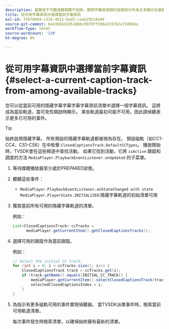 ```yaml
---
description: 當聲音不可聽或觀眾聽不到時，關閉字幕將視頻的音頻部分作為文本顯示在螢幕上。
title: 從可用字幕資訊中選擇當前字幕資訊
exl-id: 75970604-c318-4621-bad3-caab292c8a04
source-git-commit: be43bbbd1051886c8979ff590a3197b2a7249b6a
workflow-type: tm+mt
source-wordcount: '230'
ht-degree: 0%

---
```


# 從可用字幕資訊中選擇當前字幕資訊{#select-a-current-caption-track-from-among-available-tracks}

您可以從當前可用的隱藏字幕字幕字幕字幕資訊清單中選擇一個字幕資訊。 這將成為當前軌道，當可見性開啟時顯示。 某些軌道最初可能不可用，因此請偵聽表示更多已可用的事件。

>[!TIP]
>
>始終啟用隱藏字幕。 所有預設的隱藏字幕軌道都被視為存在。 預設磁軌（如CC1-CC4、CS1-CS6）在中枚舉 `ClosedCaptionsTrack.DefaultCCTypes`。 播放開始時，TVSDK會在這些頻道中查找活動。 如果它找到活動，它將 `isActive` 跟蹤和調度的方法 `MediaPlayer.PlaybackEventListener.onUpdated` 的子菜單。

1. 等待媒體播放器至少處於PREPARED狀態。
1. 聽聽這些事件：

   * `MediaPlayer.PlaybackEventListener.onStateChanged with state MediaPlayer.PlayerState.INITIALIZED`:隱藏字幕軌道的初始清單可用

1. 獲取當前所有可用的隱藏字幕軌道的清單。

   例如：

   ```java
   List<ClosedCaptionsTrack> ccTracks = 
         mediaPlayer.getCurrentItem().getClosedCaptionsTracks();
   ```

1. 選擇可用的跟蹤作為當前跟蹤。

   例如：

   ```java
   // Select the initial CC track. 
   for (int i = 0; i < ccTracks.size(); i++) { 
       ClosedCaptionsTrack track = ccTracks.get(i); 
       if (track.getName().equals(INITIAL_CC_TRACK)) { 
           mediaPlayer.getCurrentItem().selectClosedCaptionsTrack(track); 
           selectedClosedCaptionsIndex = i; 
       } 
   }
   ```

1. 為指示有更多磁軌可用的事件實現偵聽器。 當TVSDK派單事件時，檢索當前可用軌道清單。

   每次事件發生時檢索清單，以確保始終擁有最新的清單。
